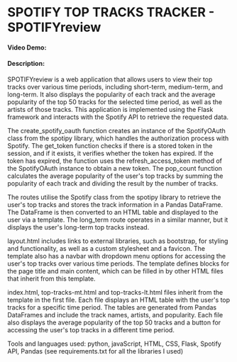 # SPOTIFY TOP TRACKS TRACKER - SPOTIFYreview
#### Video Demo: 
#### Description:
SPOTIFYreview is a web application that allows users to view their top tracks over various time periods, including short-term, medium-term, and long-term. It also displays the popularity of each track and the average popularity of the top 50 tracks for the selected time period, as well as the artists of those tracks. This application is implemented using the Flask framework and interacts with the Spotify API to retrieve the requested data.

The create_spotify_oauth function creates an instance of the SpotifyOAuth class from the spotipy library, which handles the authorization process with Spotify. The get_token function checks if there is a stored token in the session, and if it exists, it verifies whether the token has expired. If the token has expired, the function uses the refresh_access_token method of the SpotifyOAuth instance to obtain a new token. The pop_count function calculates the average popularity of the user's top tracks by summing the popularity of each track and dividing the result by the number of tracks.

The routes utilise the Spotify class from the spotipy library to retrieve the user's top tracks and stores the track information in a Pandas DataFrame. The DataFrame is then converted to an HTML table and displayed to the user via a template. The long_term route operates in a similar manner, but it displays the user's long-term top tracks instead.

layout.html includes links to external libraries, such as bootstrap, for styling and functionality, as well as a custom stylesheet and a favicon. The template also has a navbar with dropdown menu options for accessing the user's top tracks over various time periods. The template defines blocks for the page title and main content, which can be filled in by other HTML files that inherit from this template.

 index.html, top-tracks-mt.html and top-tracks-lt.html files inherit from the template in the first file. Each file displays an HTML table with the user's top tracks for a specific time period. The tables are generated from Pandas DataFrames and include the track names, artists, and popularity. Each file also displays the average popularity of the top 50 tracks and a button for accessing the user's top tracks in a different time period.

Tools and languages used: python, javaScript, HTML, CSS, Flask, Spotify API, Pandas (see requirements.txt for all the libraries I used)
